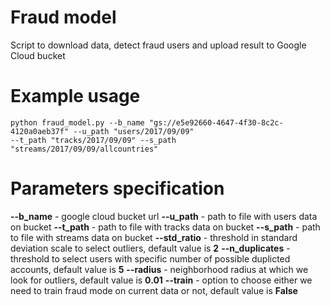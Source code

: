 # Fraud model

Script to download data, detect fraud users and upload result to Google Cloud bucket

# Example usage

```
python fraud_model.py --b_name "gs://e5e92660-4647-4f30-8c2c-4120a0aeb37f" --u_path "users/2017/09/09" 
--t_path "tracks/2017/09/09" --s_path "streams/2017/09/09/allcountries"
```

# Parameters specification

**--b_name** - google cloud bucket url
**--u_path** - path to file with users data on bucket
**--t_path** - path to file with tracks data on bucket
**--s_path** - path to file with streams data on bucket
**--std_ratio** - threshold in standard deviation scale to select outliers, default value is **2**
**--n_duplicates** - threshold to select users with specific number of possible duplicted accounts, default value is **5**
**--radius** - neighborhood radius at which we look for outliers, default value is **0.01**
**--train** - option to choose either we need to train fraud mode on current data or not, default value is **False**